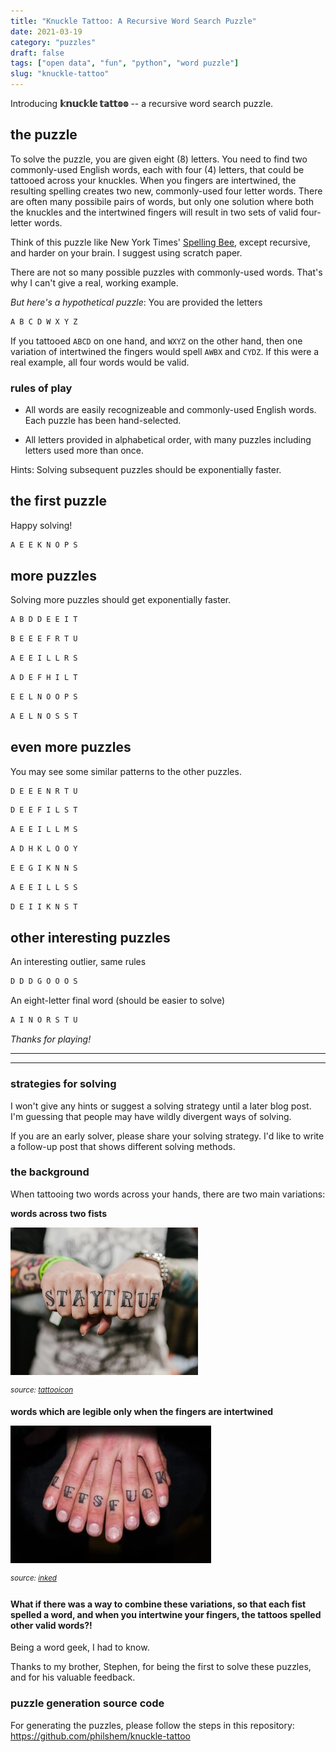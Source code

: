 ```yaml
---
title: "Knuckle Tattoo: A Recursive Word Search Puzzle"
date: 2021-03-19
category: "puzzles"
draft: false
tags: ["open data", "fun", "python", "word puzzle"]
slug: "knuckle-tattoo"
---
```


Introducing **𝕜𝕟𝕦𝕔𝕜𝕝𝕖 𝕥𝕒𝕥𝕥𝕠𝕠** -- a recursive word search puzzle.

## the puzzle

To solve the puzzle, you are given eight (8) letters. You need to find two commonly-used English words, each with four (4) letters, that could be tattooed across your knuckles. When you fingers are intertwined, the resulting spelling creates two new, commonly-used four letter words. There are often many possibile pairs of words, but only one solution where both the knuckles and the intertwined fingers will result in two sets of valid four-letter words.

Think of this puzzle like New York Times' [Spelling Bee](https://www.nytimes.com/puzzles/spelling-bee), except recursive, and harder on your brain. I suggest using scratch paper.

There are not so many possible puzzles with commonly-used words. That's why I can't give a real, working example.

_But here's a hypothetical puzzle_: You are provided the letters
```txt
A B C D W X Y Z
```
If you tattooed `ABCD` on one hand, and `WXYZ` on the other hand, then one variation of intertwined the fingers would spell `AWBX` and `CYDZ`. If this were a real example, all four words would be valid.

### rules of play

+ All words are easily recognizeable and commonly-used English words. Each puzzle has been hand-selected.

+ All letters provided in alphabetical order, with many puzzles including letters used more than once.

Hints:
    Solving subsequent puzzles should be exponentially faster.

## the first puzzle

Happy solving!

```txt
A E E K N O P S
```

## more puzzles

Solving more puzzles should get exponentially faster.

```txt
A B D D E E I T
```

```txt
B E E E F R T U
```

```txt
A E E I L L R S
```

```txt
A D E F H I L T
```

```txt
E E L N O O P S
```

```txt
A E L N O S S T
```

## even more puzzles

You may see some similar patterns to the other puzzles.

```txt
D E E E N R T U
```

```txt
D E E F I L S T
```

```txt
A E E I L L M S
```

```txt
A D H K L O O Y
```

```txt
E E G I K N N S
```

```txt
A E E I L L S S
```

```txt
D E I I K N S T
```

## other interesting puzzles

An interesting outlier, same rules

```txt
D D D G O O O S
```

An eight-letter final word (should be easier to solve)

```txt
A I N O R S T U
```

_Thanks for playing!_

---
---

### strategies for solving

I won't give any hints or suggest a solving strategy until a later blog post. I'm guessing that people may have wildly divergent ways of solving.

If you are an early solver, please share your solving strategy. I'd like to write a follow-up post that shows different solving methods.

### the background

When tattooing two words across your hands, there are two main variations:

**words across two fists**

![stay true knuckle tattoo](/images/fist/staytrue.png)

<sup>_source: [tattooicon](https://tattooicon.com/blogs/news/best-stay-true-knuckle-tattoos)_</sup>

**words which are legible only when the fingers are intertwined**

![let's fuck knuckle tattoo](/images/fist/letsfuck.jpg)

<sup>_source: [inked](https://www.inkedmag.com/culture/knuckle-tattoos-will-crack#gid=ci0234ff9450032718&pid=olympus-digital-camera)_</sup>

#### What if there was a way to combine these variations, so that each fist spelled a word, **and** when you intertwine your fingers, the tattoos spelled other valid words?!

Being a word geek, I had to know.

Thanks to my brother, Stephen, for being the first to solve these puzzles, and for his valuable feedback.

### puzzle generation source code

For generating the puzzles, please follow the steps in this repository: https://github.com/philshem/knuckle-tattoo